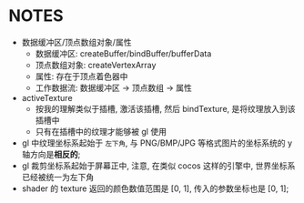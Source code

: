 # NOTES

-   数据缓冲区/顶点数组对象/属性
    -   数据缓冲区: createBuffer/bindBuffer/bufferData
    -   顶点数组对象: createVertexArray
    -   属性: 存在于顶点着色器中
    -   工作数据流: 数据缓冲区 -> 顶点数组 -> 属性
-   activeTexture
    -   按我的理解类似于插槽, 激活该插槽, 然后 bindTexture, 是将纹理放入到该插槽中
    -   只有在插槽中的纹理才能够被 gl 使用
-   gl 中纹理坐标系起始于 `左下角`, 与 PNG/BMP/JPG 等格式图片的坐标系统的 y 轴方向是**相反的**;
-   gl 裁剪坐标系起始于屏幕正中, 注意, 在类似 cocos 这样的引擎中, 世界坐标系已经被统一为左下角
-   shader 的 texture 返回的颜色数值范围是 [0, 1], 传入的参数坐标也是 [0, 1];
